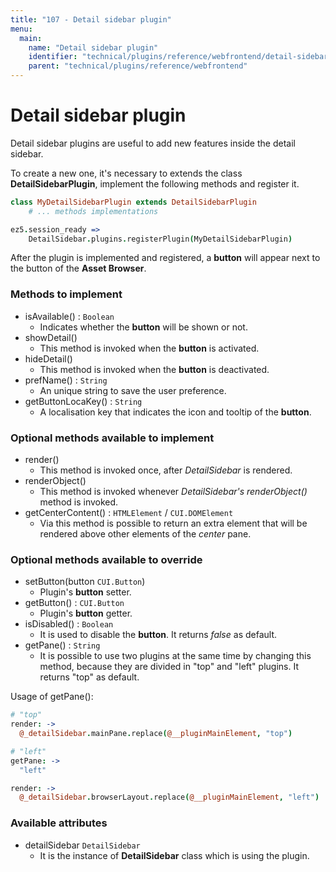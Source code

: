 ```yaml
---
title: "107 - Detail sidebar plugin"
menu:
  main:
    name: "Detail sidebar plugin"
    identifier: "technical/plugins/reference/webfrontend/detail-sidebar-plugin"
    parent: "technical/plugins/reference/webfrontend"
---
```

# Detail sidebar plugin

Detail sidebar plugins are useful to add new features inside the detail sidebar.

To create a new one, it's necessary to extends the class **DetailSidebarPlugin**, implement the following methods and register it.

```coffeescript
class MyDetailSidebarPlugin extends DetailSidebarPlugin
    # ... methods implementations

ez5.session_ready =>
    DetailSidebar.plugins.registerPlugin(MyDetailSidebarPlugin)
```

After the plugin is implemented and registered, a **button** will appear next to the button of the **Asset Browser**.

### Methods to implement

- isAvailable() : `Boolean`
    - Indicates whether the **button** will be shown or not.
- showDetail()
    - This method is invoked when the **button** is activated.
- hideDetail()
    - This method is invoked when the **button** is deactivated.
- prefName() : `String`
    - An unique string to save the user preference.
- getButtonLocaKey() : `String`
    - A localisation key that indicates the icon and tooltip of the **button**.

### Optional methods available to implement

- render()
    - This method is invoked once, after *DetailSidebar* is rendered.
- renderObject()
    - This method is invoked whenever *DetailSidebar's renderObject()* method is invoked.
- getCenterContent() : `HTMLElement` / `CUI.DOMElement`
    - Via this method is possible to return an extra element that will be rendered above other elements of the *center* pane.

### Optional methods available to override

- setButton(button `CUI.Button`)
    - Plugin's **button** setter.
- getButton() : `CUI.Button`
    - Plugin's **button** getter.
- isDisabled() : `Boolean`
    - It is used to disable the **button**. It returns *false* as default.
- getPane() : `String`
    - It is possible to use two plugins at the same time by changing this method, because they are divided in "top" and "left" plugins. It returns "top" as default.

Usage of getPane():
```coffeescript
# "top"
render: ->
  @_detailSidebar.mainPane.replace(@__pluginMainElement, "top")

# "left"
getPane: ->
  "left"

render: ->
  @_detailSidebar.browserLayout.replace(@__pluginMainElement, "left")

```

### Available attributes

- detailSidebar `DetailSidebar`
    - It is the instance of **DetailSidebar** class which is using the plugin.
